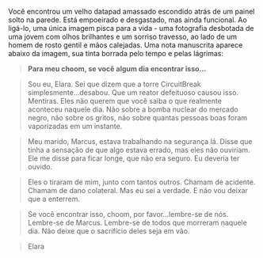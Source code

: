 Você encontrou um velho datapad amassado escondido atrás de um painel solto na parede. Está empoeirado e desgastado, mas ainda funcional. Ao ligá-lo, uma única imagem pisca para a vida - uma fotografia desbotada de uma jovem com olhos brilhantes e um sorriso travesso, ao lado de um homem de rosto gentil e mãos calejadas. Uma nota manuscrita aparece abaixo da imagem, sua tinta borrada pelo tempo e pelas lágrimas:

> **Para meu choom, se você algum dia encontrar isso...**

> Sou eu, Elara. Sei que dizem que a torre CircuitBreak simplesmente...desabou. Que um reator defeituoso causou isso. Mentiras. Eles não querem que você saiba o que realmente aconteceu naquele dia. Não sobre a bomba nuclear do mercado negro, não sobre os gritos, não sobre quantas pessoas boas foram vaporizadas em um instante.

> Meu marido, Marcus, estava trabalhando na segurança lá. Disse que tinha a sensação de que algo estava errado, mas eles não ouviriam. Ele me disse para ficar longe, que não era seguro. Eu deveria ter ouvido.

> Eles o tiraram de mim, junto com tantos outros. Chamam de acidente. Chamam de dano colateral. Mas eu sei a verdade. E não vou deixar que a enterrem.

> Se você encontrar isso, choom, por favor...lembre-se de nós. Lembre-se de Marcus. Lembre-se de todos que morreram naquele dia. Não deixe que o sacrifício deles seja em vão.

> Elara

